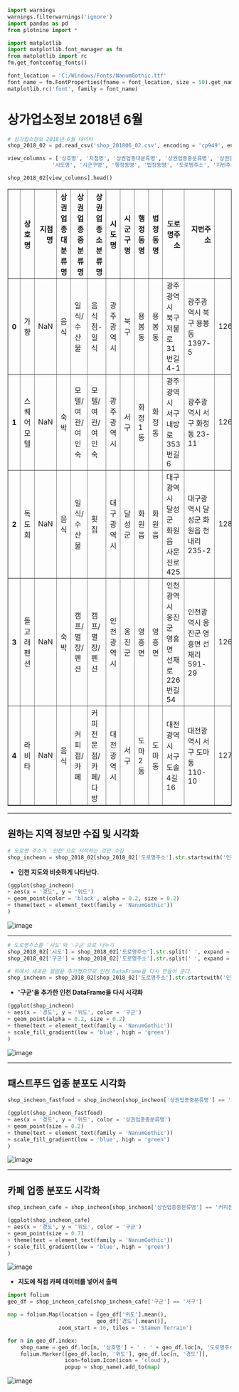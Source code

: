 

```python
import warnings
warnings.filterwarnings('ignore')
import pandas as pd
from plotnine import *
```


```python
import matplotlib
import matplotlib.font_manager as fm
from matplotlib import rc
fm.get_fontconfig_fonts()

font_location = 'C:/Windows/Fonts/NanumGothic.ttf'
font_name = fm.FontProperties(fname = font_location, size = 50).get_name()
matplotlib.rc('font', family = font_name)
```

# **상가업소정보 2018년 6월**


```python
# 상가업소정보 2018년 6월 데이터
shop_2018_02 = pd.read_csv('shop_201806_02.csv', encoding = 'cp949', engine = 'python')
```


```python
view_columns = ['상호명', '지점명', '상권업종대분류명', '상권업종중분류명', '상권업종소분류명',
              '시도명', '시군구명', '행정동명', '법정동명', '도로명주소', '지번주소', '경도', '위도']

shop_2018_02[view_columns].head()
```




<div>
<style scoped>
    .dataframe tbody tr th:only-of-type {
        vertical-align: middle;
    }

    .dataframe tbody tr th {
        vertical-align: top;
    }

    .dataframe thead th {
        text-align: right;
    }
</style>
<table border="1" class="dataframe">
  <thead>
    <tr style="text-align: right;">
      <th></th>
      <th>상호명</th>
      <th>지점명</th>
      <th>상권업종대분류명</th>
      <th>상권업종중분류명</th>
      <th>상권업종소분류명</th>
      <th>시도명</th>
      <th>시군구명</th>
      <th>행정동명</th>
      <th>법정동명</th>
      <th>도로명주소</th>
      <th>지번주소</th>
      <th>경도</th>
      <th>위도</th>
    </tr>
  </thead>
  <tbody>
    <tr>
      <th>0</th>
      <td>가향</td>
      <td>NaN</td>
      <td>음식</td>
      <td>일식/수산물</td>
      <td>음식점-일식</td>
      <td>광주광역시</td>
      <td>북구</td>
      <td>용봉동</td>
      <td>용봉동</td>
      <td>광주광역시 북구 저불로31번길 4-1</td>
      <td>광주광역시 북구 용봉동 1397-5</td>
      <td>126.894710</td>
      <td>35.177430</td>
    </tr>
    <tr>
      <th>1</th>
      <td>스퀘어모텔</td>
      <td>NaN</td>
      <td>숙박</td>
      <td>모텔/여관/여인숙</td>
      <td>모텔/여관/여인숙</td>
      <td>광주광역시</td>
      <td>서구</td>
      <td>화정1동</td>
      <td>화정동</td>
      <td>광주광역시 서구 내방로353번길 6</td>
      <td>광주광역시 서구 화정동 23-11</td>
      <td>126.879708</td>
      <td>35.157850</td>
    </tr>
    <tr>
      <th>2</th>
      <td>독도회</td>
      <td>NaN</td>
      <td>음식</td>
      <td>일식/수산물</td>
      <td>횟집</td>
      <td>대구광역시</td>
      <td>달성군</td>
      <td>화원읍</td>
      <td>화원읍</td>
      <td>대구광역시 달성군 화원읍 사문진로 425</td>
      <td>대구광역시 달성군 화원읍 천내리 235-2</td>
      <td>128.495730</td>
      <td>35.804874</td>
    </tr>
    <tr>
      <th>3</th>
      <td>돌고래펜션</td>
      <td>NaN</td>
      <td>숙박</td>
      <td>캠프/별장/펜션</td>
      <td>캠프/별장/펜션</td>
      <td>인천광역시</td>
      <td>옹진군</td>
      <td>영흥면</td>
      <td>영흥면</td>
      <td>인천광역시 옹진군 영흥면 선재로226번길 54</td>
      <td>인천광역시 옹진군 영흥면 선재리 591-29</td>
      <td>126.523055</td>
      <td>37.250135</td>
    </tr>
    <tr>
      <th>4</th>
      <td>라비타</td>
      <td>NaN</td>
      <td>음식</td>
      <td>커피점/카페</td>
      <td>커피전문점/카페/다방</td>
      <td>대전광역시</td>
      <td>서구</td>
      <td>도마2동</td>
      <td>도마동</td>
      <td>대전광역시 서구 도솔4길 16</td>
      <td>대전광역시 서구 도마동 110-10</td>
      <td>127.372459</td>
      <td>36.316913</td>
    </tr>
  </tbody>
</table>
</div>



---

## **원하는 지역 정보만 수집 및 시각화**


```python
# 도로명 주소가 '인천'으로 시작하는 것만 수집
shop_incheon = shop_2018_02[shop_2018_02['도로명주소'].str.startswith('인천')]
```

* **인천 지도와 비슷하게 나타난다.**


```python
(ggplot(shop_incheon)
+ aes(x = '경도', y = '위도')
+ geom_point(color = 'black', alpha = 0.2, size = 0.2)
+ theme(text = element_text(family = 'NanumGothic'))
)
```

![image](https://user-images.githubusercontent.com/42408554/54972005-ce9f9b80-4fcc-11e9-885c-d75398c187df.png)


---


```python
# 도로명주소를 '시도'와 '구군'으로 나누기
shop_2018_02['시도'] = shop_2018_02['도로명주소'].str.split(' ', expand = True)[0]
shop_2018_02['구군'] = shop_2018_02['도로명주소'].str.split(' ', expand = True)[1]
```


```python
# 위에서 새로운 컬럼을 추가했으므로 인천 DataFrame을 다시 만들어 준다.
shop_incheon = shop_2018_02[shop_2018_02['도로명주소'].str.startswith('인천')]
```

* **'구군'을 추가한 인천 DataFrame을 다시 시각화**


```python
(ggplot(shop_incheon)
+ aes(x = '경도', y = '위도', color = '구군')
+ geom_point(alpha = 0.2, size = 0.2)
+ theme(text = element_text(family = 'NanumGothic'))
+ scale_fill_gradient(low = 'blue', high = 'green')
)
```

![image](https://user-images.githubusercontent.com/42408554/54972016-d8c19a00-4fcc-11e9-82a8-068c9eb9370a.png)

---

## **패스트푸드 업종 분포도 시각화**


```python
shop_incheon_fastfood = shop_incheon[shop_incheon['상권업종중분류명'] == '패스트푸드']

(ggplot(shop_incheon_fastfood)
+ aes(x = '경도', y = '위도', color = '상권업종중분류명')
+ geom_point(size = 0.2)
+ theme(text = element_text(family = 'NanumGothic'))
+ scale_fill_gradient(low = 'blue', high = 'green')
)
```

![image](https://user-images.githubusercontent.com/42408554/54972023-e840e300-4fcc-11e9-90a5-e53c5e8d4101.png)

---

## **카페 업종 분포도 시각화**


```python
shop_incheon_cafe = shop_incheon[shop_incheon['상권업종중분류명'] == '커피점/카페']

(ggplot(shop_incheon_cafe)
+ aes(x = '경도', y = '위도', color = '구군')
+ geom_point(size = 0.7)
+ theme(text = element_text(family = 'NanumGothic'))
+ scale_fill_gradient(low = 'blue', high = 'green')
)
```

![image](https://user-images.githubusercontent.com/42408554/54972037-f3940e80-4fcc-11e9-8e15-8606c938bd53.png)




* **지도에 직접 카페 데이터를 넣어서 출력**


```python
import folium
geo_df = shop_incheon_cafe[shop_incheon_cafe['구군'] == '서구']

map = folium.Map(location = [geo_df['위도'].mean(),
                            geo_df['경도'].mean()],
                zoom_start = 16, tiles = 'Stamen Terrain')

for n in geo_df.index:
    shop_name = geo_df.loc[n, '상호명'] + ' - ' + geo_df.loc[n, '도로명주소']
    folium.Marker([geo_df.loc[n, '위도'], geo_df.loc[n, '경도']],
                  icon=folium.Icon(icon = 'cloud'),
                  popup = shop_name).add_to(map)
```

![image](https://user-images.githubusercontent.com/42408554/54972054-0eff1980-4fcd-11e9-906a-9a2623aa0ea2.png)

